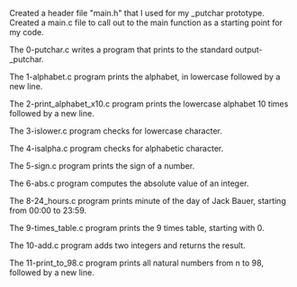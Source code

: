 Created a header file "main.h" that I used for my _putchar prototype.
Created a main.c file to call out to the main function as a starting point for my code.

The 0-putchar.c writes a program that prints to the standard output- _putchar.

The 1-alphabet.c program prints the alphabet, in lowercase followed by a new line.

The 2-print_alphabet_x10.c program prints the lowercase alphabet 10 times followed by a new line.

The 3-islower.c program checks for lowercase character.

The 4-isalpha.c program checks for alphabetic character.

The 5-sign.c program prints the sign of a number.

The 6-abs.c program computes the absolute value of an integer.

The 8-24_hours.c program prints  minute of the day of Jack Bauer, starting from 00:00 to 23:59.

The 9-times_table.c program  prints the 9 times table, starting with 0.

The 10-add.c program adds two integers and returns the result.

The 11-print_to_98.c program  prints all natural numbers from n to 98, followed by a new line.